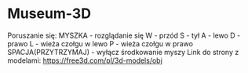 # Museum-3D
Poruszanie się: MYSZKA - rozglądanie się W - przód S - tył A - lewo D - prawo  L - wieża czołgu w lewo P - wieża czołgu w prawo  SPACJA(PRZYTRZYMAJ) - wyłącz środkowanie myszy     Link do strony z modelami:  https://free3d.com/pl/3d-models/obj
